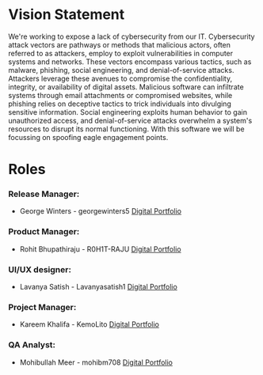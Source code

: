 # Vision Statement
We're working to expose a lack of cybersecurity from our IT. Cybersecurity attack vectors are pathways or methods that malicious actors, often referred to as attackers, employ to exploit vulnerabilities in computer systems and networks. These vectors encompass various tactics, such as malware, phishing, social engineering, and denial-of-service attacks. Attackers leverage these avenues to compromise the confidentiality, integrity, or availability of digital assets. Malicious software can infiltrate systems through email attachments or compromised websites, while phishing relies on deceptive tactics to trick individuals into divulging sensitive information. Social engineering exploits human behavior to gain unauthorized access, and denial-of-service attacks overwhelm a system's resources to disrupt its normal functioning. With this software we will be focussing on spoofing eagle engagement points. 

# Roles

### Release Manager:
- George Winters - georgewinters5 [Digital Portfolio](https://www.codermerlin.academy/users/george-winters/Digital%20Portfolio/index.html)

### Product Manager:
- Rohit Bhupathiraju - R0H1T-RAJU [Digital Portfolio](https://www.codermerlin.academy/users/rohit-bhupathiraju/Digital%20Portfolio/)

### UI/UX designer:
- Lavanya Satish - Lavanyasatish1 [Digital Portfolio](https://www.codermerlin.academy/users/lavanya-satish/Digital%20Portfolio/index.html)

### Project Manager:
- Kareem Khalifa - KemoLito [Digital Portfolio](https://www.codermerlin.academy/users/kareem-khalifa/Digital%20Portfolio/index.html)

### QA Analyst:
- Mohibullah Meer - mohibm708 [Digital Portfolio](https://www.codermerlin.academy/users/mohibullah-meer/Digital%20Portfolio/index.html)
